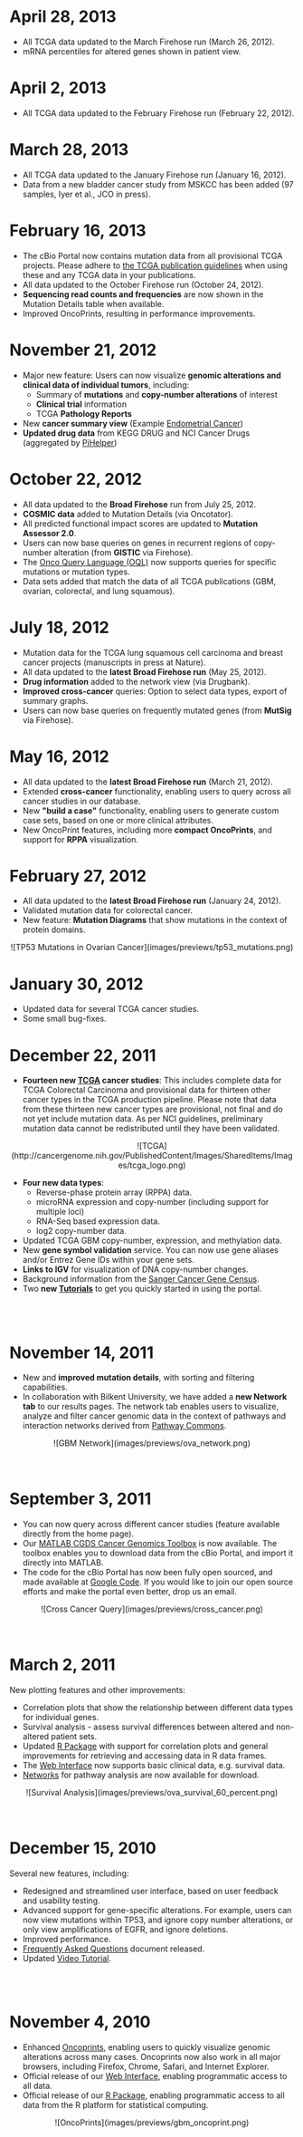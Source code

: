 # April 28, 2013

* All TCGA data updated to the March Firehose run (March 26, 2012).
* mRNA percentiles for altered genes shown in patient view.

# April 2, 2013

* All TCGA data updated to the February Firehose run (February 22, 2012).

# March 28, 2013

* All TCGA data updated to the January Firehose run (January 16, 2012).
* Data from a new bladder cancer study from MSKCC has been added (97 samples, Iyer et al., JCO in press).

# February 16, 2013

* The cBio Portal now contains mutation data from all provisional TCGA projects. Please adhere to [the TCGA publication guidelines](http://cancergenome.nih.gov/abouttcga/policies/publicationguidelines) when using these and any TCGA data in your publications.
* All data updated to the October Firehose run (October 24, 2012).
* __Sequencing read counts and frequencies__ are now shown in the Mutation Details table when available.
* Improved OncoPrints, resulting in performance improvements.

# November 21, 2012

* Major new feature: Users can now visualize __genomic alterations and clinical data of individual tumors__, including:
    - Summary of __mutations__ and __copy-number alterations__ of interest
    - __Clinical trial__ information
    - TCGA __Pathology Reports__
* New __cancer summary view__ (Example [Endometrial Cancer](study.do?cancer_study_id=ucec_tcga))
* __Updated drug data__ from KEGG DRUG and NCI Cancer Drugs (aggregated by [PiHelper](https://bitbucket.org/armish/pihelper))

# October 22, 2012

* All data updated to the __Broad Firehose__ run from July 25, 2012.
* __COSMIC data__ added to Mutation Details (via Oncotator).
* All predicted functional impact scores are updated to __Mutation Assessor 2.0__.
* Users can now base queries on genes in recurrent regions of copy-number alteration (from __GISTIC__ via Firehose).
* The [Onco Query Language (OQL)](onco_query_lang_desc.jsp) now supports queries for specific mutations or mutation types.
* Data sets added that match the data of all TCGA publications (GBM, ovarian, colorectal, and lung squamous).

# July 18, 2012

* Mutation data for the TCGA lung squamous cell carcinoma and breast cancer projects (manuscripts in press at Nature).
* All data updated to the __latest Broad Firehose run__ (May 25, 2012).
* __Drug information__ added to the network view (via Drugbank).
* __Improved cross-cancer__ queries: Option to select data types, export of summary graphs.
* Users can now base queries on frequently mutated genes (from __MutSig__ via Firehose).

# May 16, 2012

* All data updated to the __latest Broad Firehose run__ (March 21, 2012).
* Extended __cross-cancer__ functionality, enabling users to query across all cancer studies in our database.
* New __"build a case"__ functionality, enabling users to generate custom case sets, based on one or more clinical attributes.
* New OncoPrint features, including more __compact OncoPrints__, and support for __RPPA__ visualization.

# February 27, 2012

* All data updated to the __latest Broad Firehose run__ (January 24, 2012).
* Validated mutation data for colorectal cancer.
* New feature: __Mutation Diagrams__ that show mutations in the context of protein domains.
<center>![TP53 Mutations in Ovarian Cancer](images/previews/tp53_mutations.png)</center>

# January 30, 2012

* Updated data for several TCGA cancer studies.
* Some small bug-fixes.

# December 22, 2011

* __Fourteen new [TCGA](http://cancergenome.nih.gov/) cancer studies__:  This includes complete data for TCGA Colorectal Carcinoma
and provisional data for thirteen other cancer types in the TCGA production pipeline.  Please note that data from these
thirteen new cancer types are provisional, not final and do not yet include mutation data.
As per NCI guidelines, preliminary mutation data cannot be redistributed until they have been validated.  

<center>![TCGA](http://cancergenome.nih.gov/PublishedContent/Images/SharedItems/Images/tcga_logo.png)</center>

* __Four new data types__:
    * Reverse-phase protein array (RPPA) data.
    * microRNA expression and copy-number (including support for multiple loci)
    * RNA-Seq based expression data.
    * log2 copy-number data.
* Updated TCGA GBM copy-number, expression, and methylation data.
* New __gene symbol validation__ service.  You can now use gene aliases and/or Entrez Gene IDs within your gene sets.
* __Links to IGV__ for visualization of DNA copy-number changes.
* Background information from the [Sanger Cancer Gene Census](http://www.sanger.ac.uk/genetics/CGP/Census/).
* Two __new [Tutorials](tutorial.jsp)__ to get you quickly started in using the portal.
<BR/>
<BR/>

# November 14, 2011

* New and __improved mutation details__, with sorting and filtering capabilities.
* In collaboration with Bilkent University, we have added a __new Network tab__ to our results pages.  The network tab enables users to visualize, analyze and filter cancer genomic data in the context of pathways and interaction networks derived from [Pathway Commons](http://www.pathwaycommons.org).

<center>![GBM Network](images/previews/ova_network.png)</center>
<BR/>
<BR/>

# September 3, 2011

* You can now query across different cancer studies (feature available directly from the home page).
* Our [MATLAB CGDS Cancer Genomics Toolbox](cgds_r.jsp) is now available.  The toolbox enables you to download data from the cBio Portal, and import it directly into MATLAB.
* The code for the cBio Portal has now been fully open sourced, and made available at [Google Code](http://code.google.com/p/cbio-cancer-genomics-portal/).  If you would like to join our open source efforts and make the portal even better, drop us an email.

<center>![Cross Cancer Query](images/previews/cross_cancer.png)</center>
<BR/>
<BR/>

# March 2, 2011

New plotting features and other improvements:

* Correlation plots that show the relationship between different data types for individual genes.
* Survival analysis - assess survival differences between altered and non-altered patient sets.
* Updated [R Package](cgds_r.jsp) with support for correlation plots and general improvements for retrieving and accessing data in R data frames.
* The [Web Interface](web_api.jsp) now supports basic clinical data, e.g. survival data.
* [Networks](networks.jsp) for pathway analysis are now available for download.

<center>![Survival Analysis](images/previews/ova_survival_60_percent.png)</center>
<BR/>
<BR/>

# December 15, 2010

Several new features, including:

* Redesigned and streamlined user interface, based on user feedback and usability testing.
* Advanced support for gene-specific alterations.  For example, users
can now view mutations within TP53, and ignore copy number alterations, or
only view amplifications of EGFR, and ignore deletions.
* Improved performance.
* [Frequently Asked Questions](faq.jsp) document released.
* Updated [Video Tutorial](video.jsp).
<BR/>
<BR/>

# November 4, 2010

* Enhanced [Oncoprints](faq.jsp#what-are-oncoprints), enabling users to quickly visualize genomic alterations across many cases.  Oncoprints now also work in all major browsers, including Firefox, Chrome, Safari, and Internet Explorer.
* Official release of our [Web Interface](web_api.jsp), enabling programmatic access to all data.
* Official release of our [R Package](cgds_r.jsp), enabling programmatic access to all data from the R platform for statistical computing.

<center>![OncoPrints](images/previews/gbm_oncoprint.png)</center>